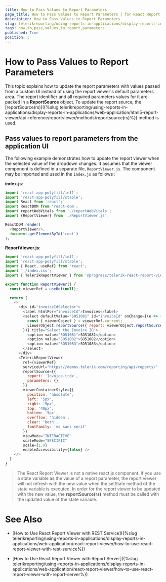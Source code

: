 ```yaml
---
title: How to Pass Values to Report Parameters
page_title: How to Pass Values to Report Parameters | for React Report Viewer Documentation
description: How to Pass Values to Report Parameters
slug: telerikreporting/using-reports-in-applications/display-reports-in-applications/web-application/react-report-viewer/customizing/how-to-pass-values-to-report-parameters
tags: how,to,pass,values,to,report,parameters
published: True
position: 3
---
```


# How to Pass Values to Report Parameters

This topic explains how to update the report parameters with values passed from a custom UI instead of using the report viewer's default parameters area. 
The report identifier and all required parameters values for it are packed in a **ReportSource** object. 
To update the report source, the [reportSource(rs)]({%slug telerikreporting/using-reports-in-applications/display-reports-in-applications/web-application/html5-report-viewer/api-reference/reportviewer/methods/reportsource(rs)%}) method is used. 

## Pass values to report parameters from the application UI

The following example demonstrates how to update the report viewer when the selected value of the dropdown changes. It assumes that the viewer component is defined in a separate file, `ReportViewer.js`. The component may be imported and used in the `index.js` as follows :

__index.js__:

````js
import 'react-app-polyfill/ie11';
import 'react-app-polyfill/stable';
import React from 'react';
import ReactDOM from 'react-dom';
import reportWebVitals from './reportWebVitals';
import {ReportViewer} from './ReportViewer.js';

ReactDOM.render(
  <ReportViewer/>,
  document.getElementById('root')
);
````

__ReportViewer.js__:

````js
import 'react-app-polyfill/ie11';
import 'react-app-polyfill/stable';
import { React, useRef} from 'react';
import './index.css';
import { TelerikReportViewer } from '@progress/telerik-react-report-viewer'

export function ReportViewer() {
  const viewerRef = useRef(null);

  return (
    <>
      <div id="invoiceIdSelector">
        <label htmlFor="invoiceId">Invoices</label>
        <select defaultValue="SO51081" id="invoiceId" onChange={(e => {
          const { viewerObject } = viewerRef.current;
          viewerObject.reportSource({ report: viewerObject.reportSource().report, parameters: { OrderNumber: e.target.value } })
        })} title="Select the Invoice ID">
          <option value="SO51081">SO51081</option>
          <option value="SO51082">SO51082</option>
          <option value="SO51083">SO51083</option>
        </select>
      </div>
      <TelerikReportViewer
        ref={viewerRef}
        serviceUrl="https://demos.telerik.com/reporting/api/reports/"
        reportSource={{
          report: 'Invoice.trdx',
          parameters: {}
        }}
        viewerContainerStyle={{
          position: 'absolute',
          left: '5px',
          right: '5px',
          top: '40px',
          bottom: '5px',
          overflow: 'hidden',
          clear: 'both',
          fontFamily: 'ms sans serif'
        }}
        viewMode="INTERACTIVE"
        scaleMode="SPECIFIC"
        scale={1.0}
        enableAccessibility={false} />
    </>
  )
}
````

> The React Report Viewer is not a native react.js component. If you use a state variable as the value of a report parameter, the report viewer will not refresh with the new value when the setState method of the state variable is executed.
In order for the report viewer to be updated with the new value, the **reportSource(rs)** method must be called with the updated value of the state variable.

# See Also

* [How to Use React Report Viewer with REST Service]({%slug telerikreporting/using-reports-in-applications/display-reports-in-applications/web-application/react-report-viewer/how-to-use-react-report-viewer-with-rest-service%})

* [How to Use React Report Viewer with Report Server]({%slug telerikreporting/using-reports-in-applications/display-reports-in-applications/web-application/react-report-viewer/how-to-use-react-report-viewer-with-report-server%})
